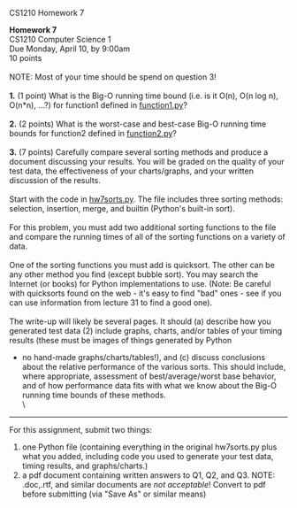 CS1210 Homework 7

**Homework 7**\
CS1210 Computer Science 1\
Due Monday, April 10, by 9:00am\
10 points\
\
NOTE: Most of your time should be spend on question 3!\
\
**1.** (1 point) What is the Big-O running time bound (i.e. is it O(n),
O(n log n), O(n\*n), \...?) for function1 defined in
[function1.py](function1.py)?\
\
**2.** (2 points) What is the worst-case and best-case Big-O running
time bounds for function2 defined in [function2.py](function2.py)?\
\
**3.** (7 points) Carefully compare several sorting methods and produce
a document discussing your results. You will be graded on the quality of
your test data, the effectiveness of your charts/graphs, and your
written discussion of the results.\
\
Start with the code in [hw7sorts.py](hw7sorts.py). The file includes
three sorting methods: selection, insertion, merge, and builtin
(Python\'s built-in sort).\
\
For this problem, you must add two additional sorting functions to the
file and compare the running times of all of the sorting functions on a
variety of data.\
\
One of the sorting functions you must add is quicksort. The other can be
any other method you find (except bubble sort). You may search the
Internet (or books) for Python implementations to use. (Note: Be careful
with quicksorts found on the web - it\'s easy to find \"bad\" ones - see
if you can use information from lecture 31 to find a good one).\
\
The write-up will likely be several pages. It should (a) describe how
you generated test data (2) include graphs, charts, and/or tables of
your timing results (these must be images of things generated by Python
- no hand-made graphs/charts/tables!), and (c) discuss conclusions about
the relative performance of the various sorts. This should include,
where appropriate, assessment of best/average/worst base behavior, and
of how performance data fits with what we know about the Big-O running
time bounds of these methods.\
\

------------------------------------------------------------------------

For this assignment, submit two things:

1.  one Python file (containing everything in the original hw7sorts.py
    plus what you added, including code you used to generate your test
    data, timing results, and graphs/charts.)
2.  a pdf document containing written answers to Q1, Q2, and Q3. NOTE:
    .doc,.rtf, and similar documents are *not acceptable*! Convert to
    pdf before submitting (via \"Save As\" or similar means)
